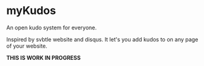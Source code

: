# myKudos

An open kudo system for everyone.

Inspired by svbtle website and disqus. It let's you add kudos to on any page of your website.

**THIS IS WORK IN PROGRESS**
